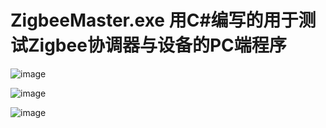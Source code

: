 # ZigbeeMaster.exe 用C#编写的用于测试Zigbee协调器与设备的PC端程序 

![image](https://github.com/bingoiot/ZigbeeMaster-for-PC/img/img1.png)

![image](https://github.com/bingoiot/ZigbeeMaster-for-PC/img/img2.png)

![image](https://github.com/bingoiot/ZigbeeMaster-for-PC/img/img3.png)
